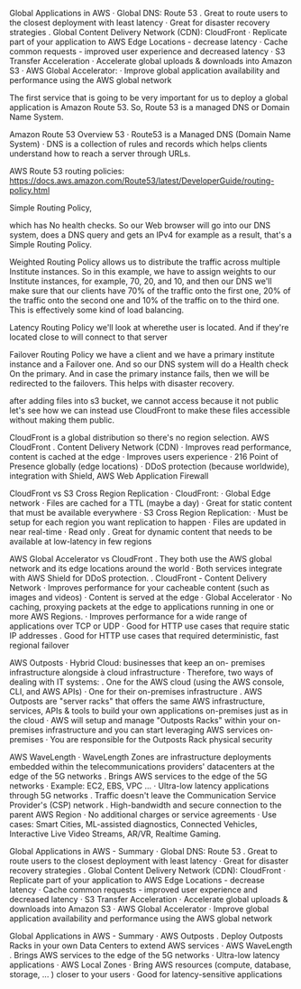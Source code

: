 Global Applications in AWS
· Global DNS: Route 53
. Great to route users to the closest deployment with least latency
· Great for disaster recovery strategies
. Global Content Delivery Network (CDN): CloudFront
· Replicate part of your application to AWS Edge Locations - decrease latency
· Cache common requests - improved user experience and decreased latency
· S3 Transfer Acceleration
· Accelerate global uploads & downloads into Amazon S3
· AWS Global Accelerator:
· Improve global application availability and performance using the AWS global network

The first service that is going to be very important for us to deploy a global application is Amazon Route 53. So, Route 53 is a managed DNS or Domain Name System.

Amazon Route 53 Overview 53
· Route53 is a Managed DNS (Domain Name System)
· DNS is a collection of rules and records which helps clients understand how to reach a server through URLs.

AWS Route 53 routing policies: 
https://docs.aws.amazon.com/Route53/latest/DeveloperGuide/routing-policy.html

Simple Routing Policy,

which has No health checks. So our Web browser will go into our DNS system, does a DNS query and gets an IPv4 for example as a result, that's a Simple Routing Policy.

Weighted Routing Policy
allows us to distribute the traffic across multiple Institute instances. So in this example, we have to assign weights to our Institute instances, for example, 70, 20, and 10, and then our DNS we'll make sure that our clients have 70% of the traffic onto the first one, 20% of the traffic onto the second one and 10% of the traffic on to the third one. This is effectively some kind of load balancing.

Latency Routing Policy 
we'll look at wherethe user is located. And if they're located close to will connect to that server

Failover Routing Policy
we have a client and we have a primary institute instance and a Failover one. And so our DNS system will do a Health check On the primary. And in case the primary instance fails, then we will be redirected to the failovers. This helps with disaster recovery.

after adding files into s3 bucket, we cannot access because it not public
let's see how we can instead use CloudFront to make these files accessible without making them public.

CloudFront is a global distribution so there's no region selection.
AWS CloudFront
. Content Delivery Network (CDN)
· Improves read performance, content is cached at the edge
· Improves users experience
· 216 Point of Presence globally (edge locations)
· DDoS protection (because worldwide), integration with Shield, AWS Web Application Firewall

CloudFront vs S3 Cross Region Replication
· CloudFront:
· Global Edge network
· Files are cached for a TTL (maybe a day)
· Great for static content that must be available everywhere
· S3 Cross Region Replication:
· Must be setup for each region you want replication to happen
· Files are updated in near real-time
· Read only
. Great for dynamic content that needs to be available at low-latency in few regions

AWS Global Accelerator vs CloudFront
. They both use the AWS global network and its edge locations around the world
· Both services integrate with AWS Shield for DDoS protection.
. CloudFront - Content Delivery Network
· Improves performance for your cacheable content (such as images and videos)
· Content is served at the edge
· Global Accelerator
· No caching, proxying packets at the edge to applications running in one or more AWS Regions.
· Improves performance for a wide range of applications over TCP or UDP
· Good for HTTP use cases that require static IP addresses
. Good for HTTP use cases that required deterministic, fast regional failover

AWS Outposts
· Hybrid Cloud: businesses that keep an on-
premises infrastructure alongside à cloud infrastructure
· Therefore, two ways of dealing with IT systems:
. One for the AWS cloud (using the AWS console, CLI, and AWS APIs)
· One for their on-premises infrastructure
. AWS Outposts are "server racks" that offers the same AWS infrastructure, services, APIs & tools to build your own applications on-premises just as in the cloud
· AWS will setup and manage "Outposts Racks" within your on-premises infrastructure and you can start leveraging AWS services on-premises
· You are responsible for the Outposts Rack physical security

AWS WaveLength
· WaveLength Zones are infrastructure deployments embedded within the telecommunications providers' datacenters at the edge of the 5G networks
. Brings AWS services to the edge of the 5G networks
· Example: EC2, EBS, VPC ...
· Ultra-low latency applications through 5G networks
. Traffic doesn't leave the Communication Service Provider's (CSP) network
. High-bandwidth and secure connection to the parent AWS Region
· No additional charges or service agreements
· Use cases: Smart Cities, ML-assisted diagnostics,
Connected Vehicles, Interactive Live Video Streams, AR/VR, Realtime Gaming.

Global Applications in AWS - Summary
· Global DNS: Route 53 
. Great to route users to the closest deployment with least latency
· Great for disaster recovery strategies
. Global Content Delivery Network (CDN): CloudFront
· Replicate part of your application to AWS Edge Locations - decrease latency
· Cache common requests - improved user experience and decreased latency
· S3 Transfer Acceleration
· Accelerate global uploads & downloads into Amazon S3
· AWS Global Accelerator
· Improve global application availability and performance using the AWS global network

Global Applications in AWS - Summary
· AWS Outposts
. Deploy Outposts Racks in your own Data Centers to extend AWS services
· AWS WaveLength
. Brings AWS services to the edge of the 5G networks
· Ultra-low latency applications
· AWS Local Zones
· Bring AWS resources (compute, database, storage, ... ) closer to your users
· Good for latency-sensitive applications



